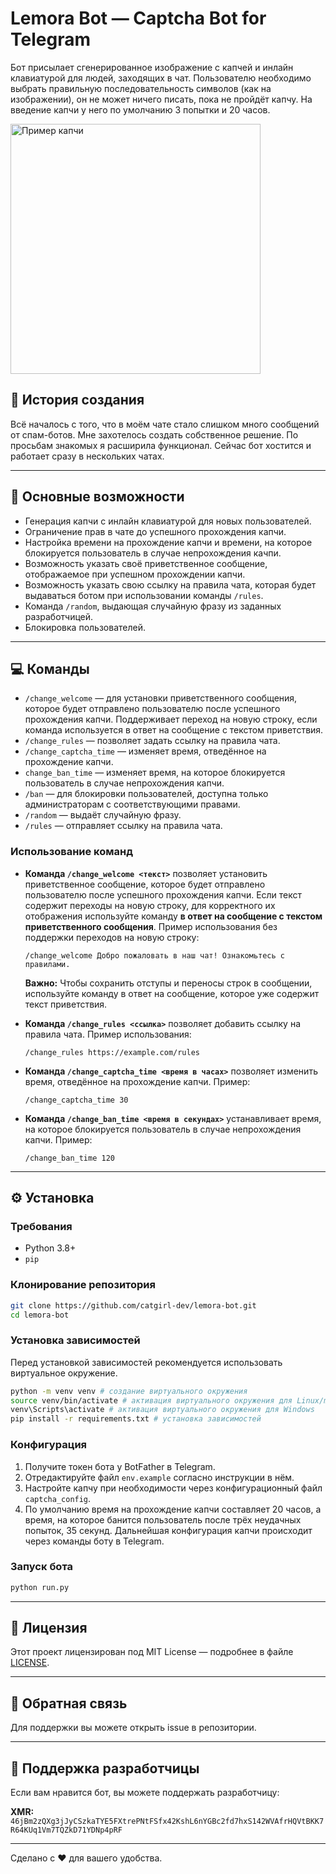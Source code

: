# Lemora Bot — Captcha Bot for Telegram

Бот присылает сгенерированное изображение с капчей и инлайн клавиатурой для людей, заходящих в чат. Пользователю необходимо выбрать правильную последовательность символов (как на изображении), он не может ничего писать, пока не пройдёт капчу. На введение капчи у него по умолчанию 3 попытки и 20 часов. 

<img src="https://github.com/user-attachments/assets/76fe8ccd-bcc9-46ca-bf9e-ed1dae179077" 
     width="400" 
     alt="Пример капчи">
     
## 📖 История создания

Всё началось с того, что в моём чате стало слишком много сообщений от спам-ботов. Мне захотелось создать собственное решение. По просьбам знакомых я расширила функционал. Сейчас бот хостится и работает сразу в нескольких чатах.

---

## 🤖 Основные возможности

- Генерация капчи с инлайн клавиатурой для новых пользователей.
- Ограничение прав в чате до успешного прохождения капчи.
- Настройка времени на прохождение капчи и времени, на которое блокируется пользователь в случае непрохождения качпи.
- Возможность указать своё приветственное сообщение, отображаемое при успешном прохождении капчи.
- Возможность указать свою ссылку на правила чата, которая будет выдаваться ботом при использовании команды `/rules`.
- Команда `/random`, выдающая случайную фразу из заданных разработчицей.
- Блокировка пользователей.

---

## 💻 Команды

  - `/change_welcome` — для установки приветственного сообщения, которое будет отправлено пользователю после успешного прохождения капчи. Поддерживает переход на новую строку, если команда используется в ответ на сообщение с текстом приветствия.
  - `/change_rules` — позволяет задать ссылку на правила чата.
  - `/change_captcha_time` — изменяет время, отведённое на прохождение капчи.
  - `change_ban_time` — изменяет время, на которое блокируется пользователь в случае непрохождения капчи.
- `/ban` — для блокировки пользователей, доступна только администраторам с соответствующими правами.
- `/random` — выдаёт случайную фразу.
- `/rules` — отправляет ссылку на правила чата.

### Использование команд

- **Команда `/change_welcome <текст>`** позволяет установить приветственное сообщение, которое будет отправлено пользователю после успешного прохождения капчи. Если текст содержит переходы на новую строку, для корректного их отображения используйте команду **в ответ на сообщение с текстом приветственного сообщения**. Пример использования без поддержки переходов на новую строку:
  ```
  /change_welcome Добро пожаловать в наш чат! Ознакомьтесь с правилами.
  ```
  **Важно:** Чтобы сохранить отступы и переносы строк в сообщении, используйте команду в ответ на сообщение, которое уже содержит текст приветствия.

- **Команда `/change_rules <ссылка>`** позволяет добавить ссылку на правила чата. Пример использования:
  ```
  /change_rules https://example.com/rules
  ```
  
- **Команда `/change_captcha_time <время в часах>`** позволяет изменить время, отведённое на прохождение капчи. Пример:
  ```
  /change_captcha_time 30
  ```
- **Команда `/change_ban_time <время в секундах>`** устанавливает время, на которое блокируется пользователь в случае непрохождения капчи. Пример:
  ```
  /change_ban_time 120
  ```
  
---

## ⚙️ Установка

### Требования

- Python 3.8+
- `pip`

### Клонирование репозитория

```sh
git clone https://github.com/catgirl-dev/lemora-bot.git
cd lemora-bot
```

### Установка зависимостей
Перед установкой зависимостей рекомендуется использовать виртуальное окружение.
```sh
python -m venv venv # создание виртуального окружения
source venv/bin/activate # активация виртуального окружения для Linux/macOS
venv\Scripts\activate # активация виртуального окружения для Windows
pip install -r requirements.txt # установка зависимостей
```

### Конфигурация

1. Получите токен бота у BotFather в Telegram.
2. Отредактируйте файл `env.example` согласно инструкции в нём.
3. Настройте капчу при необходимости через конфигурационный файл `captcha_config`.
4. По умолчанию время на прохождение капчи составляет 20 часов, а время, на которое банится пользователь после трёх неудачных попыток, 35 секунд. Дальнейшая конфигурация капчи происходит через команды боту в Telegram.

### Запуск бота

```sh
python run.py
```

---

## 📃 Лицензия

Этот проект лицензирован под MIT License — подробнее в файле [LICENSE](LICENSE).

---

## 📩 Обратная связь

Для поддержки вы можете открыть issue в репозитории.

---

## 💖 Поддержка разработчицы

Если вам нравится бот, вы можете поддержать разработчицу:

**XMR:**  
`46jBm2zQXg3jJyCSzkaTYE5FXtrePNtFSfx42KshL6nYGBc2fd7hxS142WVAfrHQVtBKK7R64KUq1Vm7TQZkD71YDNp4pRF`

---

Сделано с ❤️ для вашего удобства.

